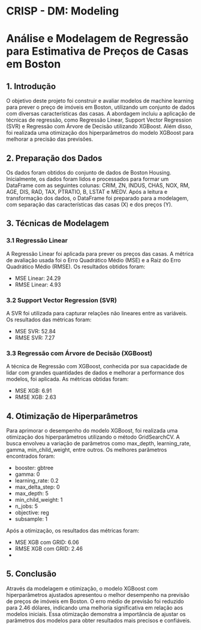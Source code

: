 # CRISP - DM: Modeling

# Análise e Modelagem de Regressão para Estimativa de Preços de Casas em Boston
## 1. Introdução
O objetivo deste projeto foi construir e avaliar modelos de machine learning para prever o preço de imóveis em Boston, utilizando um conjunto de dados com diversas características das casas. A abordagem incluiu a aplicação de técnicas de regressão, como Regressão Linear, Support Vector Regression (SVR) e Regressão com Árvore de Decisão utilizando XGBoost. Além disso, foi realizada uma otimização dos hiperparâmetros do modelo XGBoost para melhorar a precisão das previsões.

## 2. Preparação dos Dados
Os dados foram obtidos do conjunto de dados de Boston Housing. Inicialmente, os dados foram lidos e processados para formar um DataFrame com as seguintes colunas: CRIM, ZN, INDUS, CHAS, NOX, RM, AGE, DIS, RAD, TAX, PTRATIO, B, LSTAT e MEDV. Após a leitura e transformação dos dados, o DataFrame foi preparado para a modelagem, com separação das características das casas (X) e dos preços (Y).

## 3. Técnicas de Modelagem
### 3.1 Regressão Linear
A Regressão Linear foi aplicada para prever os preços das casas. A métrica de avaliação usada foi o Erro Quadrático Médio (MSE) e a Raiz do Erro Quadrático Médio (RMSE). Os resultados obtidos foram:
- MSE Linear: 24.29
- RMSE Linear: 4.93
 
### 3.2 Support Vector Regression (SVR)
A SVR foi utilizada para capturar relações não lineares entre as variáveis. Os resultados das métricas foram:
- MSE SVR: 52.84
- RMSE SVR: 7.27
  
### 3.3 Regressão com Árvore de Decisão (XGBoost)
A técnica de Regressão com XGBoost, conhecida por sua capacidade de lidar com grandes quantidades de dados e melhorar a performance dos modelos, foi aplicada. As métricas obtidas foram:
- MSE XGB: 6.91
- RMSE XGB: 2.63
  
## 4. Otimização de Hiperparâmetros
Para aprimorar o desempenho do modelo XGBoost, foi realizada uma otimização dos hiperparâmetros utilizando o método GridSearchCV. A busca envolveu a variação de parâmetros como max_depth, learning_rate, gamma, min_child_weight, entre outros. Os melhores parâmetros encontrados foram:
- booster: gbtree
- gamma: 0
- learning_rate: 0.2
- max_delta_step: 0
- max_depth: 5
- min_child_weight: 1
- n_jobs: 5
- objective: reg
- subsample: 1

Após a otimização, os resultados das métricas foram:
- MSE XGB com GRID: 6.06
- RMSE XGB com GRID: 2.46
- 
## 5. Conclusão
Através da modelagem e otimização, o modelo XGBoost com hiperparâmetros ajustados apresentou o melhor desempenho na previsão de preços de imóveis em Boston. O erro médio de previsão foi reduzido para 2.46 dólares, indicando uma melhoria significativa em relação aos modelos iniciais. Essa otimização demonstra a importância de ajustar os parâmetros dos modelos para obter resultados mais precisos e confiáveis.


